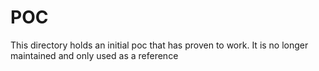 # POC
This directory holds an initial poc that has proven to work. It is no longer maintained and only used as a reference

